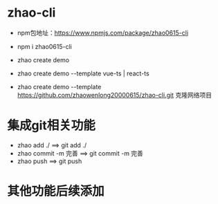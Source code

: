 # zhao-cli

- npm包地址：https://www.npmjs.com/package/zhao0615-cli

- npm i zhao0615-cli
- zhao create demo
- zhao create demo --template vue-ts | react-ts 
- zhao create demo --template https://github.com/zhaowenlong20000615/zhao-cli.git 克隆网络项目

# 集成git相关功能

- zhao add ./ ==> git add ./
- zhao commit -m 完善 ==> git commit -m 完善
- zhao push  ==> git push


# 其他功能后续添加
